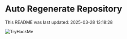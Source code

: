 # Auto Regenerate Repository

This README was last updated: 2025-03-28 13:18:28

 ![TryHackMe](https://tryhackme.com/badge/533634)